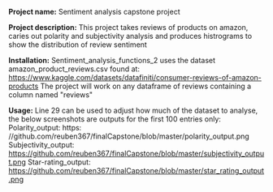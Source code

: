 **Project name:** 
Sentiment analysis capstone project

**Project description:**
This project takes reviews of products on amazon, caries out polarity and subjectivity analysis and produces histrograms to show the distribution of review sentiment

**Installation:**
Sentiment_analysis_functions_2 uses the dataset amazon_product_reviews.csv found at: https://www.kaggle.com/datasets/datafiniti/consumer-reviews-of-amazon-products
The project will work on any dataframe of reviews containing a column named "reviews"

**Usage:** 
Line 29 can be used to adjust how much of the dataset to analyse, the below screenshots are outputs for the first 100 entries only:
Polarity_output: https: //github.com/reuben367/finalCapstone/blob/master/polarity_output.png
Subjectivity_output: https://github.com/reuben367/finalCapstone/blob/master/subjectivity_output.png 
Star-rating_output: https://github.com/reuben367/finalCapstone/blob/master/star_rating_output.png

